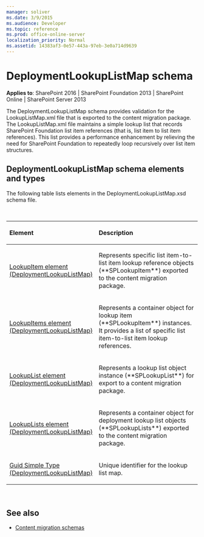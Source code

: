 ```yaml
---
manager: soliver
ms.date: 3/9/2015
ms.audience: Developer
ms.topic: reference
ms.prod: office-online-server
localization_priority: Normal
ms.assetid: 14383af3-0e57-443a-97eb-3e0a714d9639
---
```


# DeploymentLookupListMap schema

**Applies to**: SharePoint 2016 | SharePoint Foundation 2013 | SharePoint Online | SharePoint Server 2013

The DeploymentLookupListMap schema provides validation for the LookupListMap.xml file that is exported to the content migration package. The LookupListMap.xml file maintains a simple lookup list that records SharePoint Foundation list item references (that is, list item to list item references). This list provides a performance enhancement by relieving the need for SharePoint Foundation to repeatedly loop recursively over list item structures.

## DeploymentLookupListMap schema elements and types

The following table lists elements in the DeploymentLookupListMap.xsd schema file.

<br/>

<table>
<colgroup>
<col width="40%" />
<col width="60%" />
</colgroup>
<thead>
<tr class="header">
<th align="left"><p>Element</p></th>
<th align="left"><p>Description</p></th>
</tr>
</thead>
<tbody>
<tr class="odd">
<td align="left"><p><span sdata="link"><a href="lookupitem-element-deploymentlookuplistmap.md">LookupItem element (DeploymentLookupListMap)</a></span></p></td>
<td align="left"><p>Represents specific list item-to-list item lookup reference objects (**SPLookupItem**) exported to the content migration package.</p></td>
</tr>
<tr class="even">
<td align="left"><p><span sdata="link"><a href="lookupitems-element-deploymentlookuplistmap.md">LookupItems element (DeploymentLookupListMap)</a></span></p></td>
<td align="left"><p>Represents a container object for lookup item (**SPLookupItem**) instances. It provides a list of specific list item-to-list item lookup references.</p></td>
</tr>
<tr class="odd">
<td align="left"><p><span sdata="link"><a href="lookuplist-element-deploymentlookuplistmap.md">LookupList element (DeploymentLookupListMap)</a></span></p></td>
<td align="left"><p>Represents a lookup list object instance (**SPLookupList**) for export to a content migration package.</p></td>
</tr>
<tr class="even">
<td align="left"><p><span sdata="link"><a href="lookuplists-element-deploymentlookuplistmap.md">LookupLists element (DeploymentLookupListMap)</a></span></p></td>
<td align="left"><p>Represents a container object for deployment lookup list objects (**SPLookupLists**) exported to the content migration package.</p></td>
</tr>
<tr class="odd">
<td align="left"><p><span sdata="link"><a href="guid-simple-type-deploymentlookuplistmap.md">Guid Simple Type (DeploymentLookupListMap)</a></span></p></td>
<td align="left"><p>Unique identifier for the lookup list map.</p></td>
</tr>
</tbody>
</table>

<br/>

## See also

- [Content migration schemas](content-migration-schemas.md)








